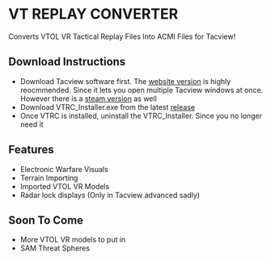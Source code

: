 # VT REPLAY CONVERTER

Converts VTOL VR Tactical Replay Files Into ACMI Files for Tacview!


## Download Instructions
- Download Tacview software first. The [website version](https://www.tacview.net/product/about/en/) is highly reocmmended. Since it lets you open multiple Tacview windows at once. However there is a [steam version](https://store.steampowered.com/app/1174860/Tacview/) as well
- Download VTRC_Installer.exe from the latest [release](https://github.com/LSantos2003/VTReplayConverter/releases)
- Once VTRC is installed, uninstall the VTRC_Installer. Since you no longer need it


## Features
- Electronic Warfare Visuals
- Terrain Importing
- Imported VTOL VR Models 
- Radar lock displays (Only in Tacview advanced sadly)
## Soon To Come
- More VTOL VR models to put in 
- SAM Threat Spheres
